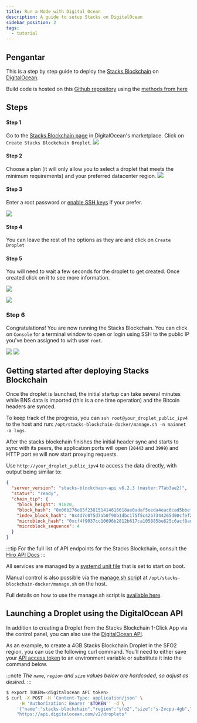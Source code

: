 ```yaml
---
title: Run a Node with Digital Ocean
description: A guide to setup Stacks on DigitalOcean
sidebar_position: 2
tags:
  - tutorial
---
```


## Pengantar

This is a step by step guide to deploy the [Stacks Blockchain](https://github.com/stacks-network/stacks-blockchain) on [DigitalOcean](https://digitalocean.com).

Build code is hosted on this [Github repository](https://github.com/stacksfoundation/stacks-machine-images) using the [methods from here](https://github.com/stacks-network/stacks-blockchain-docker)

## Steps

#### Step 1

Go to the [Stacks Blockchain page](https://marketplace.digitalocean.com/apps/stacks-blockchain) in DigitalOcean's marketplace. Click on `Create Stacks Blockchain Droplet`. ![](/img/sh_digitalocean-marketplace.png)

#### Step 2

Choose a plan (it will only allow you to select a droplet that meets the minimum requirements) and your preferred datacenter region. ![](/img/sh_digitalocean-choose-plan.png)

#### Step 3

Enter a root password or [enable SSH keys](https://docs.digitalocean.com/products/droplets/how-to/add-ssh-keys/) if your prefer.

![](/img/sh_digitalocean-choose-authentication.png)

#### Step 4

You can leave the rest of the options as they are and click on `Create Droplet`

#### Step 5

You will need to wait a few seconds for the droplet to get created. Once created click on it to see more information.

![](/img/sh_digitalocean-creating-droplet.png)

![](/img/sh_digitalocean-created-droplet.png)

### Step 6

Congratulations! You are now running the Stacks Blockchain. You can click on `Console` for a terminal window to open or login using SSH to the public IP you've been assigned to with user `root`.

![](/img/sh_digitalocean-console-button.png) ![](/img/sh_digitalocean-console.png)

## Getting started after deploying Stacks Blockchain

Once the droplet is launched, the initial startup can take several minutes while BNS data is imported (this is a one time operation) and the Bitcoin headers are synced.

To keep track of the progress, you can `ssh root@your_droplet_public_ipv4` to the host and run: `/opt/stacks-blockchain-docker/manage.sh -n mainnet -a logs`.

After the stacks blockchain finishes the initial header sync and starts to sync with its peers, the application ports will open (`20443` and `3999`) and HTTP port `80` will now start proxying requests.

Use `http://your_droplet_public_ipv4` to access the data directly, with output being similar to:

```json
{
  "server_version": "stacks-blockchain-api v6.2.3 (master:77ab3ae2)",
  "status": "ready",
  "chain_tip": {
    "block_height": 91820,
    "block_hash": "0x06b276e85f238151414616618ae0adaf5eeda4eac6cad5bbefceeb37948ab275",
    "index_block_hash": "0x4d7c075d7ab0f90b1dbc175f5c42b7344265d00cfef202dd9681d95388eeed8c",
    "microblock_hash": "0xcf4f9037cc10696b2812b617ca105885be625c6acf8ad67e71bb4c09fa6ebb21",
    "microblock_sequence": 4
  }
}
```

:::tip For the full list of API endpoints for the Stacks Blockchain, consult the [Hiro API Docs](https://docs.hiro.so/api) :::

All services are managed by a [systemd unit file](https://github.com/stacksfoundation/stacks-machine-images/blob/master/files/etc/systemd/system/stacks.service) that is set to start on boot.

Manual control is also possible via the [manage.sh script](https://github.com/stacks-network/stacks-blockchain-docker/blob/master/manage.sh) at `/opt/stacks-blockchain-docker/manage.sh` on the host.

Full details on how to use the manage.sh script is [available here](https://github.com/stacks-network/stacks-blockchain-docker/blob/master/docs/usage.md).

## Launching a Droplet using the DigitalOcean API

In addition to creating a Droplet from the Stacks Blockchain 1-Click App via the control panel, you can also use the [DigitalOcean API](https://digitalocean.com/docs/api).

As an example, to create a 4GB Stacks Blockchain Droplet in the SFO2 region, you can use the following curl command. You’ll need to either save your [API access token](https://docs.digitalocean.com/reference/api/create-personal-access-token/) to an environment variable or substitute it into the command below.

:::note _The `name`, `region` and `size` values below are hardcoded, so adjust as desired._ :::

```bash
$ export TOKEN=<digitalocean API token>
$ curl -X POST -H 'Content-Type: application/json' \
     -H 'Authorization: Bearer '$TOKEN'' -d \
    '{"name":"stacks-blockchain","region":"sfo2","size":"s-2vcpu-4gb","image":"stacksfoundation-stacksblockchain"}' \
    "https://api.digitalocean.com/v2/droplets"
```
